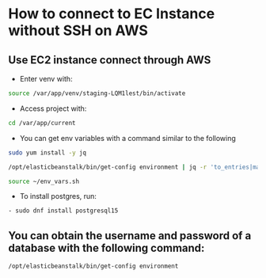 # How to connect to EC Instance without SSH on AWS
## Use EC2 instance connect through AWS

- Enter venv with:
```bash
source /var/app/venv/staging-LQM1lest/bin/activate
```

- Access project with:
```bash
cd /var/app/current
```

- You can get env variables with a command similar to the following
```bash
sudo yum install -y jq
```
```bash
/opt/elasticbeanstalk/bin/get-config environment | jq -r 'to_entries|map("export\(.key)=\(.value|tostring)")|.[]' > ~/env_vars.sh
```
```bash
source ~/env_vars.sh
```

- To install postgres, run:
```bash
- sudo dnf install postgresql15
```

## You can obtain the username and password of a database with the following command:
```bash
/opt/elasticbeanstalk/bin/get-config environment
```